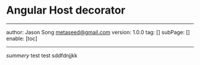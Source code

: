 # Angular Host decorator
---
author: Jason Song <metaseed@gmail.com>
version: 1.0.0
tag: []
subPage: []
enable: [toc]

---
*summery*
test test sddfdnjjkk